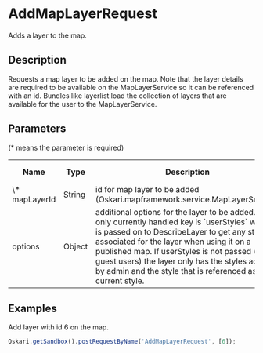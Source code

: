 # AddMapLayerRequest

Adds a layer to the map.

## Description

Requests a map layer to be added on the map. Note that the layer details are required to be available on the MapLayerService so it can be referenced with an id. Bundles like layerlist load the collection of layers that are available for the user to the MapLayerService.

## Parameters

(* means the parameter is required)

<table class="table">
<tr>
  <th> Name</th><th> Type</th><th> Description</th><th> Default value</th>
</tr>
<tr>
  <td> \* mapLayerId </td><td> String </td><td> id for map layer to be added (Oskari.mapframework.service.MapLayerService) </td><td> </td>
</tr>
<tr>
  <td> options </td><td> Object </td><td> additional options for the layer to be added. The only currently handled key is `userStyles` which is passed on to DescribeLayer to get any styles associated for the layer when using it on a published map. If userStyles is not passed (for guest users) the layer only has the styles added by admin and the style that is referenced as current style. </td><td> </td>
</tr>

</table>

## Examples

Add layer with id 6 on the map.

```javascript
Oskari.getSandbox().postRequestByName('AddMapLayerRequest', [6]);
```
